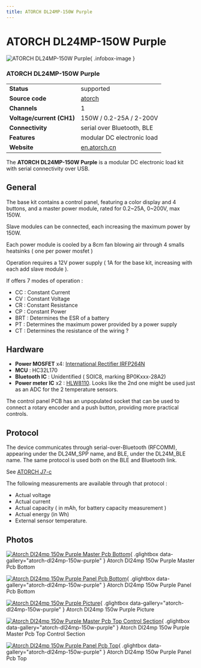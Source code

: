 ```yaml
---
title: ATORCH DL24MP-150W Purple
---
```


# ATORCH DL24MP-150W Purple

<div class="infobox" markdown>

![ATORCH DL24MP-150W Purple](./img/ATORCH_DL24MP-150W_Purple_Master_PCB_Bottom.jpg){ .infobox-image }

### ATORCH DL24MP-150W Purple

| | |
|---|---|
| **Status** | supported |
| **Source code** | [atorch](https://github.com/OpenTraceLab/OpenTraceCapture/tree/main/src/hardware/atorch) |
| **Channels** | 1 |
| **Voltage/current (CH1)** | 150W / 0.2-25A / 2-200V |
| **Connectivity** | serial over Bluetooth, BLE |
| **Features** | modular DC electronic load |
| **Website** | [en.atorch.cn](http://en.atorch.cn/ProDetail.aspx?ProID=12) |

</div>

The **ATORCH DL24MP-150W Purple** is a modular DC electronic load kit with serial connectivity over USB.

## General

The base kit contains a control panel, featuring a color display and 4 buttons, and a master power module, rated for 0.2~25A, 0~200V, max 150W.

Slave modules can be connected, each increasing the maximum power by 150W.

Each power module is cooled by a 8cm fan blowing air through 4 smalls heatsinks ( one per power mosfet )

Operation requires a 12V power supply ( 1A for the base kit, increasing with each add slave module ).

If offers 7 modes of operation&#160;:

- CC&#160;: Constant Current
- CV&#160;: Constant Voltage
- CR&#160;: Constant Resistance
- CP&#160;: Constant Power
- BRT&#160;: Determines the ESR of a battery
- PT&#160;: Determines the maximum power provided by a power supply
- CT&#160;: Determines the resistance of the wiring&#160;?
## Hardware
- **Power MOSFET** x4: [International Rectifier IRFP264N](https://www.irf.com/product-info/datasheets/data/irfp264n.pdf)
- **MCU**&#160;: HC32L170
- **Bluetooth IC**&#160;: Unidentified ( SOIC8, marking BP0Kxxx-28A2)
- **Power meter IC** x2&#160;: [HLW8110](http://www.hiliwi.com/product/49.html). Looks like the 2nd one might be used just as an ADC for the 2 temperature sensors.

The control panel PCB has an unpopulated socket that can be used to connect a rotary encoder and a push button, providing more practical controls.

## Protocol

The device communicates through serial-over-Bluetooth (RFCOMM), appearing under the DL24M_SPP name, and BLE, under the DL24M_BLE name. 
The same protocol is used both on the BLE and Bluetooth link.

See [ATORCH J7-c](https://sigrok.org/wiki/ATORCH_J7-c)

The following measurements are available through that protocol&#160;:

- Actual voltage
- Actual current
- Actual capacity ( in mAh, for battery capacity measurement )
- Actual energy (in Wh)
- External sensor temperature.

## Photos

<div class="photo-grid" markdown>

[![Atorch Dl24mp 150w Purple Master Pcb Bottom](./img/ATORCH_DL24MP-150W_Purple_Master_PCB_Bottom.jpg)](./img/ATORCH_DL24MP-150W_Purple_Master_PCB_Bottom.jpg "Atorch Dl24mp 150w Purple Master Pcb Bottom"){ .glightbox data-gallery="atorch-dl24mp-150w-purple" }
<span class="caption">Atorch Dl24mp 150w Purple Master Pcb Bottom</span>

[![Atorch Dl24mp 150w Purple Panel Pcb Bottom](./img/ATORCH_DL24MP-150W_Purple_Panel_PCB_Bottom.jpg)](./img/ATORCH_DL24MP-150W_Purple_Panel_PCB_Bottom.jpg "Atorch Dl24mp 150w Purple Panel Pcb Bottom"){ .glightbox data-gallery="atorch-dl24mp-150w-purple" }
<span class="caption">Atorch Dl24mp 150w Purple Panel Pcb Bottom</span>

[![Atorch Dl24mp 150w Purple Picture](./img/ATORCH_DL24MP-150W_Purple_Picture.jpg)](./img/ATORCH_DL24MP-150W_Purple_Picture.jpg "Atorch Dl24mp 150w Purple Picture"){ .glightbox data-gallery="atorch-dl24mp-150w-purple" }
<span class="caption">Atorch Dl24mp 150w Purple Picture</span>

[![Atorch Dl24mp 150w Purple Master Pcb Top Control Section](./img/ATORCH_DL24MP-150W_Purple_Master_PCB_Top_Control_Section.jpg)](./img/ATORCH_DL24MP-150W_Purple_Master_PCB_Top_Control_Section.jpg "Atorch Dl24mp 150w Purple Master Pcb Top Control Section"){ .glightbox data-gallery="atorch-dl24mp-150w-purple" }
<span class="caption">Atorch Dl24mp 150w Purple Master Pcb Top Control Section</span>

[![Atorch Dl24mp 150w Purple Panel Pcb Top](./img/ATORCH_DL24MP-150W_Purple_Panel_PCB_Top.jpg)](./img/ATORCH_DL24MP-150W_Purple_Panel_PCB_Top.jpg "Atorch Dl24mp 150w Purple Panel Pcb Top"){ .glightbox data-gallery="atorch-dl24mp-150w-purple" }
<span class="caption">Atorch Dl24mp 150w Purple Panel Pcb Top</span>

</div>

